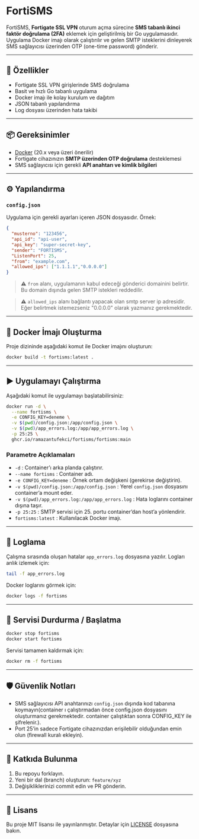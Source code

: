 # FortiSMS

FortiSMS, **Fortigate SSL VPN** oturum açma sürecine **SMS tabanlı ikinci faktör doğrulama (2FA)** eklemek için geliştirilmiş bir Go uygulamasıdır.  
Uygulama Docker imajı olarak çalıştırılır ve gelen SMTP isteklerini dinleyerek SMS sağlayıcısı üzerinden OTP (one-time password) gönderir.

---

## 🚀 Özellikler
- Fortigate SSL VPN girişlerinde SMS doğrulama
- Basit ve hızlı Go tabanlı uygulama
- Docker imajı ile kolay kurulum ve dağıtım
- JSON tabanlı yapılandırma
- Log dosyası üzerinden hata takibi

---

## 📦 Gereksinimler
- [Docker](https://docs.docker.com/get-docker/) (20.x veya üzeri önerilir)
- Fortigate cihazınızın **SMTP üzerinden OTP doğrulama** desteklemesi
- SMS sağlayıcısı için gerekli **API anahtarı ve kimlik bilgileri**

---

## ⚙️ Yapılandırma

### `config.json`
Uygulama için gerekli ayarları içeren JSON dosyasıdır. Örnek:

```json
{
  "musterno": "123456",
  "api_id": "api-user",
  "api_key": "super-secret-key",
  "sender": "FORTISMS",
  "ListenPort": 25,
  "from": "example.com",
  "allowed_ips": ["1.1.1.1","0.0.0.0"]
}
````

> ⚠️ `from` alanı, uygulamanın kabul edeceği gönderici domainini belirtir.
> Bu domain dışında gelen SMTP istekleri reddedilir.

> ⚠️ `allowed_ips` alanı bağlantı yapacak olan smtp server ip adresidir. Eğer belirtmek istemezseniz "0.0.0.0" olarak yazmanız gerekmektedir.


---

## 🐳 Docker İmajı Oluşturma

Proje dizininde aşağıdaki komut ile Docker imajını oluşturun:

```bash
docker build -t fortisms:latest .
```

---

## ▶️ Uygulamayı Çalıştırma

Aşağıdaki komut ile uygulamayı başlatabilirsiniz:

```bash
docker run -d \
  --name fortisms \
  -e CONFIG_KEY=deneme \
  -v $(pwd)/config.json:/app/config.json \
  -v $(pwd)/app_errors.log:/app/app_errors.log \
  -p 25:25 \
  ghcr.io/ramazantufekci/fortisms/fortisms:main
```

### Parametre Açıklamaları

* `-d` : Container’ı arka planda çalıştırır.
* `--name fortisms` : Container adı.
* `-e CONFIG_KEY=deneme` : Örnek ortam değişkeni (gerekirse değiştirin).
* `-v $(pwd)/config.json:/app/config.json` : Yerel `config.json` dosyasını container’a mount eder.
* `-v $(pwd)/app_errors.log:/app/app_errors.log` : Hata loglarını container dışına taşır.
* `-p 25:25` : SMTP servisi için 25. portu container’dan host’a yönlendirir.
* `fortisms:latest` : Kullanılacak Docker imajı.

---

## 📜 Loglama

Çalışma sırasında oluşan hatalar `app_errors.log` dosyasına yazılır.
Logları anlık izlemek için:

```bash
tail -f app_errors.log
```

Docker loglarını görmek için:

```bash
docker logs -f fortisms
```

---

## 🔧 Servisi Durdurma / Başlatma

```bash
docker stop fortisms
docker start fortisms
```

Servisi tamamen kaldırmak için:

```bash
docker rm -f fortisms
```

---

## 🛡️ Güvenlik Notları

* SMS sağlayıcısı API anahtarınızı `config.json` dışında kod tabanına koymayın(container ı çalıştırmadan önce config.json dosyasını oluşturmanız gerekmektedir. container çalıştıktan sonra CONFIG_KEY ile şifrelenir.).
* Port 25’in sadece Fortigate cihazınızdan erişilebilir olduğundan emin olun (firewall kuralı ekleyin).

---

## 🤝 Katkıda Bulunma

1. Bu repoyu forklayın.
2. Yeni bir dal (branch) oluşturun: `feature/xyz`
3. Değişikliklerinizi commit edin ve PR gönderin.

---

## 📄 Lisans

Bu proje MIT lisansı ile yayınlanmıştır.
Detaylar için [LICENSE](LICENSE) dosyasına bakın.
